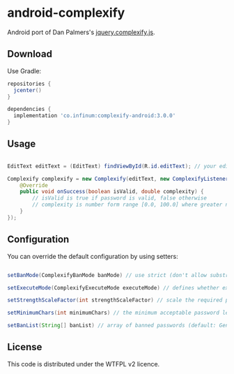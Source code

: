 # android-complexify

Android port of Dan Palmers's [jquery.complexify.js](https://github.com/danpalmer/jquery.complexify.js/).

## Download

Use Gradle:

```gradle
repositories {
  jcenter()
}

dependencies {
  implementation 'co.infinum:complexify-android:3.0.0'
}
```

## Usage

``` java

EditText editText = (EditText) findViewById(R.id.editText); // your editText where you want to check password complexity as user writes

Complexify complexify = new Complexify(editText, new ComplexifyListener() {
    @Override
    public void onSuccess(boolean isValid, double complexity) {
        // isValid is true if password is valid, false otherwise
        // complexity is number form range [0.0, 100.0] where greater number represents greater complexity
    }
});

```

## Configuration

You can override the default configuration by using setters:

``` java

setBanMode(ComplexifyBanMode banMode) // use strict (don't allow substrings of banned passwords) or loose (only ban exact matches) comparisons for banned passwords. (default: ComplexifyBanMode.STRICT)

setExecuteMode(ComplexifyExecuteMode executeMode) // defines whether execution is synchronous or asynchronous. (default: ComplexifyExecuteMode.SYNC)

setStrengthScaleFactor(int strengthScaleFactor) // scale the required password strength (higher numbers require a more complex password) (default: 1)

setMinimumChars(int minimumChars) // the minimum acceptable password length (default: 8)

setBanList(String[] banList) // array of banned passwords (default: Generated from 500 worst passwords and 370 Banned Twitter lists found <a href="http://www.skullsecurity.org/wiki/index.php/Passwords">here</a>)

```

## License

This code is distributed under the WTFPL v2 licence.
